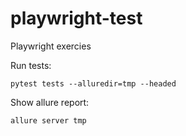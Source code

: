 # playwright-test

Playwright exercies


Run tests:
```
pytest tests --alluredir=tmp --headed
```

Show allure report:
```
allure server tmp
```
